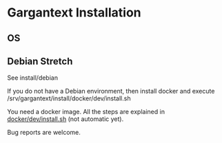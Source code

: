 # Gargantext Installation

## OS

## Debian Stretch
See install/debian

If you do not have a Debian environment, then install docker and 
execute /srv/gargantext/install/docker/dev/install.sh

You need a docker image.
All the steps are explained in [docker/dev/install.sh](docker/dev/install.sh) (not automatic yet).

Bug reports are welcome.


